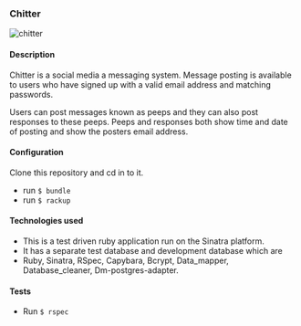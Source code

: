 ### Chitter

![chitter](http://www.talkingmats.com/wp-content/uploads/2013/09/talking-mats-who-we-are.jpg)

#### Description
Chitter is a social media a messaging system. Message posting is available to users who have signed up with a valid email address and matching passwords.

Users can post messages known as peeps and they can also post responses to these peeps. Peeps and responses both show time and date of posting and show the posters email address.

#### Configuration
Clone this repository and cd in to it.
* run `$ bundle`
* run `$ rackup`

#### Technologies used
* This is a test driven ruby application run on the Sinatra platform.
* It has a separate test database and development database which are
* Ruby, Sinatra, RSpec, Capybara, Bcrypt, Data_mapper, Database_cleaner, Dm-postgres-adapter.


#### Tests
* Run `$ rspec`
